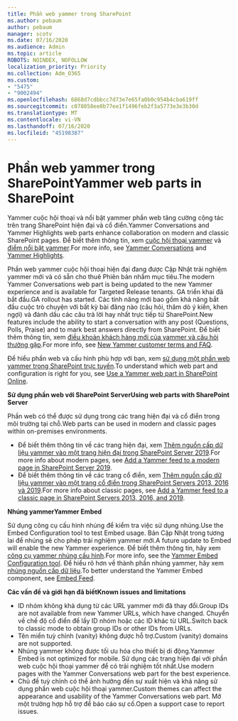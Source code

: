 ```yaml
---
title: Phần web yammer trong SharePoint
ms.author: pebaum
author: pebaum
manager: scotv
ms.date: 07/16/2020
ms.audience: Admin
ms.topic: article
ROBOTS: NOINDEX, NOFOLLOW
localization_priority: Priority
ms.collection: Adm_O365
ms.custom:
- "5475"
- "9002494"
ms.openlocfilehash: 6868d7cdbbcc7d73e7e65fa0b0c954b4cba619ff
ms.sourcegitcommit: c078058ee0b77ee1f1496feb2f3a5773e3e3b30d
ms.translationtype: MT
ms.contentlocale: vi-VN
ms.lasthandoff: 07/16/2020
ms.locfileid: "45198387"
---
```

# <a name="yammer-web-parts-in-sharepoint"></a><span data-ttu-id="3cf5e-102">Phần web yammer trong SharePoint</span><span class="sxs-lookup"><span data-stu-id="3cf5e-102">Yammer web parts in SharePoint</span></span>

<span data-ttu-id="3cf5e-103">Yammer cuộc hội thoại và nổi bật yammer phần web tăng cường cộng tác trên trang SharePoint hiện đại và cổ điển.</span><span class="sxs-lookup"><span data-stu-id="3cf5e-103">Yammer Conversations and Yammer Highlights web parts enhance collaboration on modern and classic SharePoint pages.</span></span> <span data-ttu-id="3cf5e-104">Để biết thêm thông tin, xem [cuộc hội thoại yammer](https://support.microsoft.com/office/use-a-yammer-web-part-in-sharepoint-online-a53cfa0c-3d09-42c8-a286-1038a81c59da#conversations) và [điểm nổi bật yammer](https://support.microsoft.com/office/use-a-yammer-web-part-in-sharepoint-online-a53cfa0c-3d09-42c8-a286-1038a81c59da#highlights).</span><span class="sxs-lookup"><span data-stu-id="3cf5e-104">For more info, see [Yammer Conversations](https://support.microsoft.com/office/use-a-yammer-web-part-in-sharepoint-online-a53cfa0c-3d09-42c8-a286-1038a81c59da#conversations)  and  [Yammer Highlights](https://support.microsoft.com/office/use-a-yammer-web-part-in-sharepoint-online-a53cfa0c-3d09-42c8-a286-1038a81c59da#highlights).</span></span>    

<span data-ttu-id="3cf5e-105">Phần web yammer cuộc hội thoại hiện đại đang được Cập Nhật trải nghiệm yammer mới và có sẵn cho thuê Phiên bản nhắm mục tiêu.</span><span class="sxs-lookup"><span data-stu-id="3cf5e-105">The modern Yammer Conversations web part is being updated to the new Yammer experience and is available for Targeted Release tenants.</span></span> <span data-ttu-id="3cf5e-106">GA triển khai đã bắt đầu.</span><span class="sxs-lookup"><span data-stu-id="3cf5e-106">GA rollout has started.</span></span> <span data-ttu-id="3cf5e-107">Các tính năng mới bao gồm khả năng bắt đầu cuộc trò chuyện với bất kỳ bài đăng nào (câu hỏi, thăm dò ý kiến, khen ngợi) và đánh dấu các câu trả lời hay nhất trực tiếp từ SharePoint.</span><span class="sxs-lookup"><span data-stu-id="3cf5e-107">New features include the ability to start a conversation with any post (Questions, Polls, Praise) and to mark best answers directly from SharePoint.</span></span> <span data-ttu-id="3cf5e-108">Để biết thêm thông tin, xem [điều khoản khách hàng mới của yammer và câu hỏi thường gặp](https://docs.microsoft.com/yammer/get-started-with-yammer/newyammer-faq).</span><span class="sxs-lookup"><span data-stu-id="3cf5e-108">For more info, see [New Yammer customer terms and FAQ](https://docs.microsoft.com/yammer/get-started-with-yammer/newyammer-faq).</span></span>

 <span data-ttu-id="3cf5e-109">Để hiểu phần web và cấu hình phù hợp với bạn, xem [sử dụng một phần web yammer trong SharePoint trực tuyến](https://support.microsoft.com/office/use-a-yammer-web-part-in-sharepoint-online-a53cfa0c-3d09-42c8-a286-1038a81c59da).</span><span class="sxs-lookup"><span data-stu-id="3cf5e-109">To understand which web part and configuration is right for you, see [Use a Yammer web part in SharePoint Online](https://support.microsoft.com/office/use-a-yammer-web-part-in-sharepoint-online-a53cfa0c-3d09-42c8-a286-1038a81c59da).</span></span>  

<span data-ttu-id="3cf5e-110">**Sử dụng phần web với SharePoint Server**</span><span class="sxs-lookup"><span data-stu-id="3cf5e-110">**Using web parts with SharePoint Server**</span></span>  

<span data-ttu-id="3cf5e-111">Phần web có thể được sử dụng trong các trang hiện đại và cổ điển trong môi trường tại chỗ.</span><span class="sxs-lookup"><span data-stu-id="3cf5e-111">Web parts can be used in modern and classic pages within on-premises environments.</span></span>

- <span data-ttu-id="3cf5e-112">Để biết thêm thông tin về các trang hiện đại, xem [Thêm nguồn cấp dữ liệu yammer vào một trang hiện đại trong SharePoint Server 2019](https://docs.microsoft.com/yammer/integrate-yammer-with-other-apps/embed-a-feed-into-a-sharepoint-site#add-a-yammer-feed-to-a-modern-page-in-sharepoint-server-2019).</span><span class="sxs-lookup"><span data-stu-id="3cf5e-112">For more info about modern pages, see [Add a Yammer feed to a modern page in SharePoint Server 2019](https://docs.microsoft.com/yammer/integrate-yammer-with-other-apps/embed-a-feed-into-a-sharepoint-site#add-a-yammer-feed-to-a-modern-page-in-sharepoint-server-2019).</span></span> 
- <span data-ttu-id="3cf5e-113">Để biết thêm thông tin về các trang cổ điển, xem [Thêm nguồn cấp dữ liệu yammer vào một trang cổ điển trong SharePoint Servers 2013, 2016 và 2019](https://docs.microsoft.com/yammer/integrate-yammer-with-other-apps/embed-a-feed-into-a-sharepoint-site#add-a-yammer-feed-to-a-classic-page-in-sharepoint-servers-2013-2016-and-2019).</span><span class="sxs-lookup"><span data-stu-id="3cf5e-113">For more info about classic pages, see [Add a Yammer feed to a classic page in SharePoint Servers 2013, 2016, and 2019](https://docs.microsoft.com/yammer/integrate-yammer-with-other-apps/embed-a-feed-into-a-sharepoint-site#add-a-yammer-feed-to-a-classic-page-in-sharepoint-servers-2013-2016-and-2019).</span></span>

<span data-ttu-id="3cf5e-114">**Nhúng yammer**</span><span class="sxs-lookup"><span data-stu-id="3cf5e-114">**Yammer Embed**</span></span>  

<span data-ttu-id="3cf5e-115">Sử dụng công cụ cấu hình nhúng để kiểm tra việc sử dụng nhúng.</span><span class="sxs-lookup"><span data-stu-id="3cf5e-115">Use the Embed Configuration tool to test Embed usage.</span></span> <span data-ttu-id="3cf5e-116">Bản Cập Nhật trong tương lai để nhúng sẽ cho phép trải nghiệm yammer mới.</span><span class="sxs-lookup"><span data-stu-id="3cf5e-116">A future update to Embed will enable the new Yammer experience.</span></span> <span data-ttu-id="3cf5e-117">Để biết thêm thông tin, hãy xem [công cụ yammer nhúng cấu hình](https://aka.ms/YammerEmbedConfigureTool).</span><span class="sxs-lookup"><span data-stu-id="3cf5e-117">For more info, see the [Yammer Embed Configuration tool](https://aka.ms/YammerEmbedConfigureTool).</span></span> <span data-ttu-id="3cf5e-118">Để hiểu rõ hơn về thành phần nhúng yammer, hãy xem [nhúng nguồn cấp dữ liệu](https://aka.ms/YammerDevDocs).</span><span class="sxs-lookup"><span data-stu-id="3cf5e-118">To better understand the Yammer Embed component, see [Embed Feed](https://aka.ms/YammerDevDocs).</span></span>

<span data-ttu-id="3cf5e-119">**Các vấn đề và giới hạn đã biết**</span><span class="sxs-lookup"><span data-stu-id="3cf5e-119">**Known issues and limitations**</span></span>

- <span data-ttu-id="3cf5e-120">ID nhóm không khả dụng từ các URL yammer mới đã thay đổi.</span><span class="sxs-lookup"><span data-stu-id="3cf5e-120">Group IDs are not available from new Yammer URLs, which have changed.</span></span> <span data-ttu-id="3cf5e-121">Chuyển về chế độ cổ điển để lấy ID nhóm hoặc các ID khác từ URL.</span><span class="sxs-lookup"><span data-stu-id="3cf5e-121">Switch back to classic mode to obtain group IDs or other IDs from URLs.</span></span>
- <span data-ttu-id="3cf5e-122">Tên miền tuỳ chỉnh (vanity) không được hỗ trợ.</span><span class="sxs-lookup"><span data-stu-id="3cf5e-122">Custom (vanity) domains are not supported.</span></span>
- <span data-ttu-id="3cf5e-123">Nhúng yammer không được tối ưu hóa cho thiết bị di động.</span><span class="sxs-lookup"><span data-stu-id="3cf5e-123">Yammer Embed is not optimized for mobile.</span></span> <span data-ttu-id="3cf5e-124">Sử dụng các trang hiện đại với phần web cuộc hội thoại yammer để có trải nghiệm tốt nhất.</span><span class="sxs-lookup"><span data-stu-id="3cf5e-124">Use modern pages with the Yammer Conversations web part for the best experience.</span></span>
- <span data-ttu-id="3cf5e-125">Chủ đề tuỳ chỉnh có thể ảnh hưởng đến sự xuất hiện và khả năng sử dụng phần web cuộc hội thoại yammer.</span><span class="sxs-lookup"><span data-stu-id="3cf5e-125">Custom themes can affect the appearance and usability of the Yammer Conversations web part.</span></span> <span data-ttu-id="3cf5e-126">Mở một trường hợp hỗ trợ để báo cáo sự cố.</span><span class="sxs-lookup"><span data-stu-id="3cf5e-126">Open a support case to report issues.</span></span>